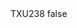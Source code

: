 <?xml version="1.0" encoding="UTF-8"?>
<CustomMetadata xmlns="http://soap.sforce.com/2006/04/metadata">
    <label>TXU238</label>
    <protected>false</protected>
</CustomMetadata>

